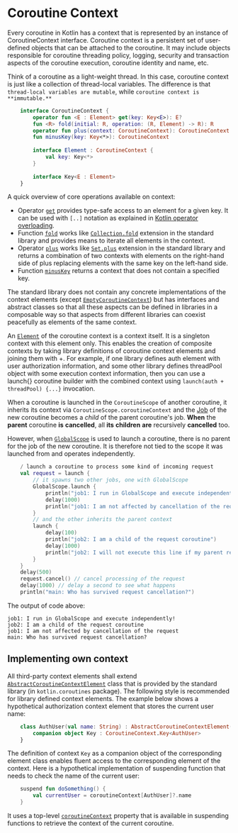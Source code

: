 # Coroutine Context

Every coroutine in Kotlin has a context that is represented by an instance of CoroutineContext interface. Coroutine context is a persistent set of user-defined objects that can be attached to the coroutine. It may include objects responsible for coroutine threading policy, logging, security and transaction aspects of the coroutine execution, coroutine identity and name, etc. 

Think of a coroutine as a light-weight thread. In this case, coroutine context is just like a collection of thread-local variables. The difference is that `thread-local variables are mutable`, while `coroutine context is **immutable.**`
```kotlin
    interface CoroutineContext {
        operator fun <E : Element> get(key: Key<E>): E?
        fun <R> fold(initial: R, operation: (R, Element) -> R): R
        operator fun plus(context: CoroutineContext): CoroutineContext
        fun minusKey(key: Key<*>): CoroutineContext
    
        interface Element : CoroutineContext {
            val key: Key<*>
        }
    
        interface Key<E : Element>
    }
```
A quick overview of core operations available on context:

- Operator [`get`](http://kotlinlang.org/api/latest/jvm/stdlib/kotlin.coroutines/-coroutine-context/get.html) provides type-safe access to an element for a given key. It can be used with `[..]` notation as explained in [Kotlin operator overloading](https://kotlinlang.org/docs/reference/operator-overloading.html).
- Function [`fold`](http://kotlinlang.org/api/latest/jvm/stdlib/kotlin.coroutines/-coroutine-context/fold.html) works like [`Collection.fold`](https://kotlinlang.org/api/latest/jvm/stdlib/kotlin.collections/fold.html) extension in the standard library and provides means to iterate all elements in the context.
- Operator [`plus`](http://kotlinlang.org/api/latest/jvm/stdlib/kotlin.coroutines/-coroutine-context/plus.html) works like [`Set.plus`](https://kotlinlang.org/api/latest/jvm/stdlib/kotlin.collections/plus.html) extension in the standard library and returns a combination of two contexts with elements on the right-hand side of plus replacing elements with the same key on the left-hand side.
- Function [`minusKey`](http://kotlinlang.org/api/latest/jvm/stdlib/kotlin.coroutines/-coroutine-context/minus-key.html) returns a context that does not contain a specified key.

The standard library does not contain any concrete implementations of the context elements (except [`EmptyCoroutineContext`](https://kotlinlang.org/api/latest/jvm/stdlib/kotlin.coroutines/-empty-coroutine-context/index.html)) but has interfaces and abstract classes so that all these aspects can be defined in libraries in a composable way so that aspects from different libraries can coexist peacefully as elements of the same context.

An [`Element`](https://kotlinlang.org/api/latest/jvm/stdlib/kotlin.coroutines/-coroutine-context/-element/index.htmlhttps://kotlinlang.org/api/latest/jvm/stdlib/kotlin.coroutines/-coroutine-context/-element/index.html) of the coroutine context is a context itself. It is a singleton context with this element only. This enables the creation of composite contexts by taking library definitions of coroutine context elements and joining them with +. For example, if one library defines auth element with user authorization information, and some other library defines threadPool object with some execution context information, then you can use a launch{} coroutine builder with the combined context using `launch(auth + threadPool) {...}` invocation.

When a coroutine is launched in the `CoroutineScope` of another coroutine, it inherits its context via `CoroutineScope.coroutineContext` and the [Job](https://kotlin.github.io/kotlinx.coroutines/kotlinx-coroutines-core/kotlinx.coroutines/-job/index.html) of the new coroutine becomes a *child* of the parent coroutine's job. **When** the **parent** coroutine **is** **cancelled**, all **its** **children** **are** recursively **cancelled** too.

However, when [`GlobalScope`](https://kotlin.github.io/kotlinx.coroutines/kotlinx-coroutines-core/kotlinx.coroutines/-global-scope/index.html) is used to launch a coroutine, there is no parent for the job of the new coroutine. It is therefore not tied to the scope it was launched from and operates independently.
```kotlin
    / launch a coroutine to process some kind of incoming request
    val request = launch {
        // it spawns two other jobs, one with GlobalScope
        GlobalScope.launch {
            println("job1: I run in GlobalScope and execute independently!")
            delay(1000)
            println("job1: I am not affected by cancellation of the request")
        }
        // and the other inherits the parent context
        launch {
            delay(100)
            println("job2: I am a child of the request coroutine")
            delay(1000)
            println("job2: I will not execute this line if my parent request is cancelled")
        }
    }
    delay(500)
    request.cancel() // cancel processing of the request
    delay(1000) // delay a second to see what happens
    println("main: Who has survived request cancellation?")
```
The output of code above:

    job1: I run in GlobalScope and execute independently!
    job2: I am a child of the request coroutine
    job1: I am not affected by cancellation of the request
    main: Who has survived request cancellation?

## Implementing own context

All third-party context elements shall extend [`AbstractCoroutineContextElement`](http://kotlinlang.org/api/latest/jvm/stdlib/kotlin.coroutines/-abstract-coroutine-context-element/index.html) class that is provided by the standard library (in `kotlin.coroutines` package). The following style is recommended for library defined context elements. The example below shows a hypothetical authorization context element that stores the current user name:
```kotlin
    class AuthUser(val name: String) : AbstractCoroutineContextElement(AuthUser) { 
    	companion object Key : CoroutineContext.Key<AuthUser>
    }
```
The definition of context `Key` as a companion object of the corresponding element class enables fluent access to the corresponding element of the context. Here is a hypothetical implementation of suspending function that needs to check the name of the current user:
```kotlin
    suspend fun doSomething() { 
    	val currentUser = coroutineContext[AuthUser]?.name
    }
```
It uses a top-level [`coroutineContext`](http://kotlinlang.org/api/latest/jvm/stdlib/kotlin.coroutines/coroutine-context.html) property that is available in suspending functions to retrieve the context of the current coroutine.

